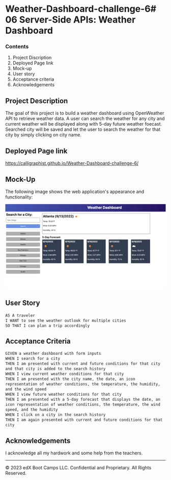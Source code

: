 # Weather-Dashboard-challenge-6# 06 Server-Side APIs: Weather Dashboard

### Contents

1. Project Discription
2. Deployed Page link
3. Mock-up
4. User story
5. Acceptance criteria
6. Acknowledgements

## Project Description 

The goal of this project is to build a weather dashboard using OpenWeather API to retrieve weather data. A user can search the weather for any city and current weather will be displayed along with 5-day future weather foecast. Searched city will be saved and let the user to search the weather for that city by simply clicking on city name.


## Deployed Page link

https://calligraphist.github.io/Weather-Dashboard-challenge-6/

## Mock-Up

The following image shows the web application's appearance and functionality:

![The weather app includes a search option, a list of cities, and a five-day forecast and current weather conditions for Atlanta.](./Assets/06-server-side-apis-homework-demo.png)


## User Story

```
AS A traveler
I WANT to see the weather outlook for multiple cities
SO THAT I can plan a trip accordingly
```

## Acceptance Criteria

```
GIVEN a weather dashboard with form inputs
WHEN I search for a city
THEN I am presented with current and future conditions for that city and that city is added to the search history
WHEN I view current weather conditions for that city
THEN I am presented with the city name, the date, an icon representation of weather conditions, the temperature, the humidity, and the wind speed
WHEN I view future weather conditions for that city
THEN I am presented with a 5-day forecast that displays the date, an icon representation of weather conditions, the temperature, the wind speed, and the humidity
WHEN I click on a city in the search history
THEN I am again presented with current and future conditions for that city
```

## Acknowledgements
 I acknowledge all my hardwork and some help from the teachers.


- - -
© 2023 edX Boot Camps LLC. Confidential and Proprietary. All Rights Reserved.
